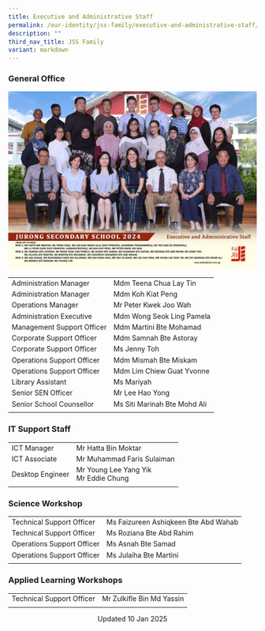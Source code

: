 ```yaml
---
title: Executive and Administrative Staff
permalink: /our-identity/jss-family/executive-and-administrative-staff/
description: ""
third_nav_title: JSS Family
variant: markdown
---
```

### General Office
![EAS 2024](/images/executive_and_administrative_staff_2.jpg)


|  |  |
|---|---|
| Administration Manager | Mdm Teena Chua Lay Tin |
| Administration Manager | Mdm Koh Kiat Peng |
| Operations Manager | Mr Peter Kwek Joo Wah |
| Administration Executive | Mdm Wong Seok Ling Pamela |
| Management Support Officer | Mdm Martini Bte Mohamad |
| Corporate Support Officer | Mdm Samnah Bte Astoray |
| Corporate Support Officer | Ms Jenny Toh |
| Operations Support Officer | Mdm Mismah Bte Miskam |
| Operations Support Officer | Mdm Lim Chiew Guat Yvonne |
| Library Assistant | Ms Mariyah|
| Senior SEN Officer  | Mr Lee Hao Yong |
| Senior School Counsellor   | Ms Siti Marinah Bte Mohd Ali   |
| | |

### IT Support Staff

|  |  |
|---|---|
| ICT Manager | Mr Hatta Bin Moktar |
|ICT Associate|Mr Muhammad Faris Sulaiman|
| Desktop Engineer | Mr Young Lee Yang Yik <br> Mr Eddie Chung |
| | | 

### Science Workshop

|  |  |
|---|---|
| Technical Support Officer | Ms Faizureen Ashiqkeen Bte Abd Wahab |
| Technical Support Officer | Ms Roziana Bte Abd Rahim |
| Operations Support Officer | Ms Asnah Bte Samad |
| Operations Support Officer | Ms Julaiha Bte Martini |
| | |

### Applied Learning Workshops

|  |  |
|---|---|
| Technical Support Officer | Mr Zulkifle Bin Md Yassin |
| | |



<center> Updated 10 Jan 2025 </center>